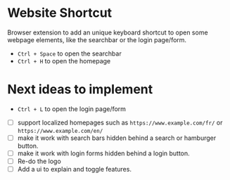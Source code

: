 # Website Shortcut
Browser extension to add an unique keyboard shortcut to open some webpage elements, like the searchbar or the login page/form.

- `Ctrl + Space` to open the searchbar
- `Ctrl + H` to open the homepage

# Next ideas to implement

- `Ctrl + L` to open the login page/form
- [ ] support localized homepages such as `https://www.example.com/fr/` or `https://www.example.com/en/`
- [ ] make it work with search bars hidden behind a search or hamburger button.
- [ ] make it work with login forms hidden behind a login button.
- [ ] Re-do the logo
- [ ] Add a ui to explain and toggle features.
